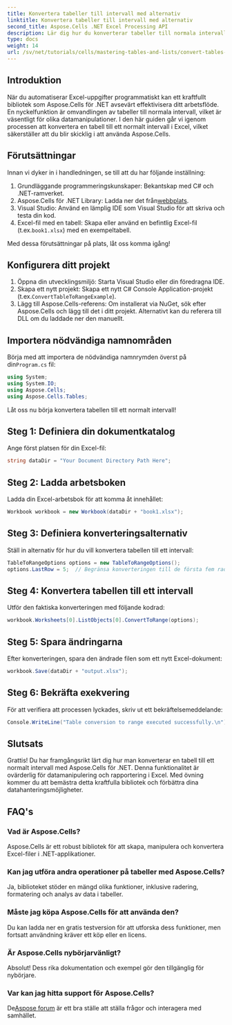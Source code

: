 ```yaml
---
title: Konvertera tabeller till intervall med alternativ
linktitle: Konvertera tabeller till intervall med alternativ
second_title: Aspose.Cells .NET Excel Processing API
description: Lär dig hur du konverterar tabeller till normala intervall i Excel programmatiskt. Oavsett om du är en erfaren utvecklare eller nybörjare, ger denna handledning steg-för-steg.
type: docs
weight: 14
url: /sv/net/tutorials/cells/mastering-tables-and-lists/convert-tables-to-range-with-options/
---
```

## Introduktion

När du automatiserar Excel-uppgifter programmatiskt kan ett kraftfullt bibliotek som Aspose.Cells för .NET avsevärt effektivisera ditt arbetsflöde. En nyckelfunktion är omvandlingen av tabeller till normala intervall, vilket är väsentligt för olika datamanipulationer. I den här guiden går vi igenom processen att konvertera en tabell till ett normalt intervall i Excel, vilket säkerställer att du blir skicklig i att använda Aspose.Cells.

## Förutsättningar

Innan vi dyker in i handledningen, se till att du har följande inställning:

1. Grundläggande programmeringskunskaper: Bekantskap med C# och .NET-ramverket.
2.  Aspose.Cells för .NET Library: Ladda ner det från[webbplats](https://releases.aspose.com/cells/net/).
3. Visual Studio: Använd en lämplig IDE som Visual Studio för att skriva och testa din kod.
4.  Excel-fil med en tabell: Skapa eller använd en befintlig Excel-fil (t.ex.`book1.xlsx`) med en exempeltabell.

Med dessa förutsättningar på plats, låt oss komma igång!

## Konfigurera ditt projekt

1. Öppna din utvecklingsmiljö: Starta Visual Studio eller din föredragna IDE.
2. Skapa ett nytt projekt: Skapa ett nytt C# Console Application-projekt (t.ex.`ConvertTableToRangeExample`).
3. Lägg till Aspose.Cells-referens: Om installerat via NuGet, sök efter Aspose.Cells och lägg till det i ditt projekt. Alternativt kan du referera till DLL om du laddade ner den manuellt.

## Importera nödvändiga namnområden

 Börja med att importera de nödvändiga namnrymden överst på din`Program.cs` fil:

```csharp
using System;
using System.IO;
using Aspose.Cells;
using Aspose.Cells.Tables;
```

Låt oss nu börja konvertera tabellen till ett normalt intervall!

## Steg 1: Definiera din dokumentkatalog

Ange först platsen för din Excel-fil:

```csharp
string dataDir = "Your Document Directory Path Here";
```

## Steg 2: Ladda arbetsboken

Ladda din Excel-arbetsbok för att komma åt innehållet:

```csharp
Workbook workbook = new Workbook(dataDir + "book1.xlsx");
```

## Steg 3: Definiera konverteringsalternativ

Ställ in alternativ för hur du vill konvertera tabellen till ett intervall:

```csharp
TableToRangeOptions options = new TableToRangeOptions();
options.LastRow = 5;  // Begränsa konverteringen till de första fem raderna i tabellen
```

## Steg 4: Konvertera tabellen till ett intervall

Utför den faktiska konverteringen med följande kodrad:

```csharp
workbook.Worksheets[0].ListObjects[0].ConvertToRange(options);
```

## Steg 5: Spara ändringarna

Efter konverteringen, spara den ändrade filen som ett nytt Excel-dokument:

```csharp
workbook.Save(dataDir + "output.xlsx");
```

## Steg 6: Bekräfta exekvering

För att verifiera att processen lyckades, skriv ut ett bekräftelsemeddelande:

```csharp
Console.WriteLine("Table conversion to range executed successfully.\n");
```

## Slutsats

Grattis! Du har framgångsrikt lärt dig hur man konverterar en tabell till ett normalt intervall med Aspose.Cells för .NET. Denna funktionalitet är ovärderlig för datamanipulering och rapportering i Excel. Med övning kommer du att bemästra detta kraftfulla bibliotek och förbättra dina datahanteringsmöjligheter.

## FAQ's

### Vad är Aspose.Cells?  
Aspose.Cells är ett robust bibliotek för att skapa, manipulera och konvertera Excel-filer i .NET-applikationer.

### Kan jag utföra andra operationer på tabeller med Aspose.Cells?  
Ja, biblioteket stöder en mängd olika funktioner, inklusive radering, formatering och analys av data i tabeller.

### Måste jag köpa Aspose.Cells för att använda den?  
Du kan ladda ner en gratis testversion för att utforska dess funktioner, men fortsatt användning kräver ett köp eller en licens.

### Är Aspose.Cells nybörjarvänligt?  
Absolut! Dess rika dokumentation och exempel gör den tillgänglig för nybörjare.

### Var kan jag hitta support för Aspose.Cells?  
 De[Aspose forum](https://forum.aspose.com/c/cells/9) är ett bra ställe att ställa frågor och interagera med samhället.